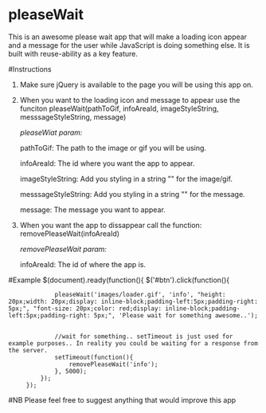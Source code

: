 # pleaseWait
This is an awesome please wait app that will make a loading icon appear and a message for the user while JavaScript is doing something else. It is built with reuse-ability as a key feature.  

#Instructions
1. Make sure jQuery is available to the page you will be using this app on.
2. When you want to the loading icon and message to appear use the funciton pleaseWait(pathToGif, infoAreaId, imageStyleString, messsageStyleString, message)

    *pleaseWiat param:*
    
    pathToGif: The path to the image or gif you will be using.
    
    infoAreaId: The id where you want the app to appear.
    
    imageStyleString: Add you styling in a string "" for the image/gif.
    
    messsageStyleString: Add you styling in a string "" for the message.
    
    message: The message you want to appear.

3. When you want the app to dissappear call the function: removePleaseWait(infoAreaId)

    *removePleaseWait param:*
    
    infoAreaId: The id of where the app is.
    

#Example
         $(document).ready(function(){
             $('#btn').click(function(){
         
                 pleaseWait('images/loader.gif', 'info', "height: 20px;width: 20px;display: inline-block;padding-left:5px;padding-right: 5px;", "font-size: 20px;color: red;display: inline-block;padding-left:5px;padding-right: 5px;", 'Please wait for something awesome..');
         
         
                 //wait for something.. setTimeout is just used for example purposes.. In reality you could be waiting for a response from the server.
                 setTimeout(function(){
                     removePleaseWait('info');
                 }, 5000);
             });
         });

#NB
Please feel free to suggest anything that would improve this app
